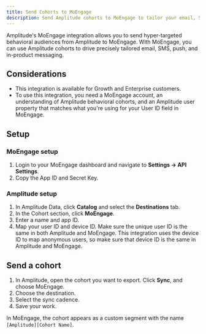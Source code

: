 ```yaml
---
title: Send Cohorts to MoEngage
description: Send Amplitude cohorts to MoEngage to tailor your email, SMS, push, and in-product messaging.
---
```


Amplitude's MoEngage integration allows you to send hyper-targeted behavioral audiences from Amplitude to MoEngage. With MoEngage, you can use Amplitude cohorts to drive precisely tailored email, SMS, push, and in-product messaging.

## Considerations

- This integration is available for Growth and Enterprise customers.
- To use this integration, you  need a MoEngage account, an understanding of Amplitude behavioral cohorts, and an Amplitude user property that matches what you're using for your User ID field in MoEngage.

## Setup

### MoEngage setup

1. Login to your MoEngage dashboard and navigate to **Settings -> API Settings**. 
2. Copy the App ID and Secret Key.

### Amplitude setup

1. In Amplitude Data, click **Catalog** and select the **Destinations** tab.
2. In the Cohort section, click **MoEngage**.
2. Enter a name and app ID.
3. Map your user ID and device ID. Make sure the unique user ID is the same in both Amplitude and MoEngage. This integration uses the device ID to map anonymous users, so make sure that device ID is the same in Amplitude and MoEngage.

## Send a cohort

1. In Amplitude, open the cohort you want to export. Click **Sync**, and choose MoEngage.
2. Choose the destination.
3. Select the sync cadence.
4. Save your work.
  
In MoEngage, the cohort appears as a custom segment with the name `[Amplitude][Cohort Name]`.
